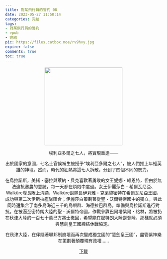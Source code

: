 ```yaml
---
title: 對某飛行員的誓約 08
date: 2023-05-27 11:50:14
categories: 完結
tags:
- 對某飛行員的誓約
- epub
- 完結
pic: https://files.catbox.moe/rv9hvy.jpg
expire: false
comments: true
toc: true
---
```


<div style="text-align:center" class="kratos-post-content">

<img width="250px" src="https://files.catbox.moe/rv9hvy.jpg">

<p>
埃利亞多爾之七人，將實現重逢——

出於國家的意圖，七名士官候補生被授予“埃利亞多爾之七人”，被人們推上年輕英雄的神壇。然而，時代的狂熱將這七人拆散，分到了四個不同的勢力。

在烏拉諾斯，美緒・塞拉與萊納・貝克喜歡著勇敢的女王妮娜・維恩特，但由於無法違抗塞農的意誌，每一天都在煩悶中度過。女王伊麗莎白・希爾瓦尼亞、Walküre隊長阪上清顯、Walküre副隊長伊莉雅・克萊施密特在希爾瓦尼亞王國，成功與第二次伊斯拉艦隊匯合；伊麗莎白策劃著從聖・沃爾特帝國中的獨立，與此同時還集合了南多島海近三千的島嶼群、海德拉巴群島，準備與烏拉諾斯進行對抗。在被逼至密特朗大陸的聖・沃爾特帝國，作戰參謀巴爾塔紮爾・格林，將被扔在秋津大陸的一百七十萬己方將士撤回，希望能在密特朗大陸逆登陸，那樣就必須與慧劍皇王國締結休戰協定。

在秋津大陸，在伴隨著聯邦制崩壞而再次變成獨立國的“慧劍皇王國”，盡管紫神樂在策劃著顛覆現有政權……
</p>

<p>
<a href="https://epubdatabase.azurewebsites.net/EBOOKS/EPUB/完結/某飛行員系列/對某飛行員的誓約/對某飛行員的誓約%2008.epub?download=1">下載</a>
</p>

</div>